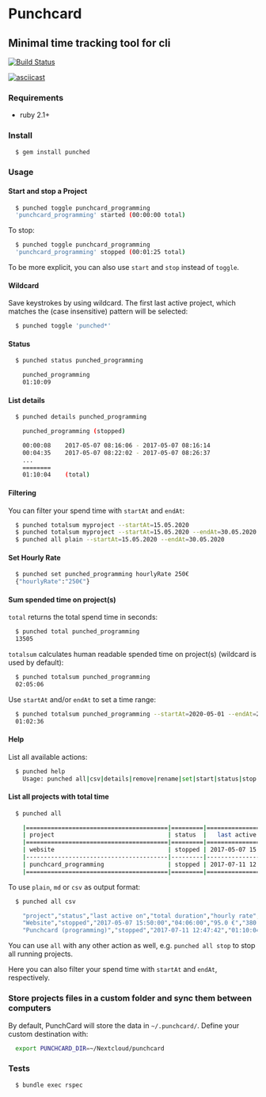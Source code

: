 # Punchcard
## Minimal time tracking tool for cli

[![Build Status](https://img.shields.io/travis/pstaender/punched.svg?branch=v1.0.0&style=flat-square)](https://travis-ci.org/pstaender/punched)

[![asciicast](https://asciinema.org/a/222572.svg)](https://asciinema.org/a/222572)

### Requirements

  * ruby 2.1+

### Install

```sh
  $ gem install punched
```

### Usage

#### Start and stop a Project

```sh
  $ punched toggle punchcard_programming
  'punchcard_programming' started (00:00:00 total)
```

To stop:

```sh
  $ punched toggle punchcard_programming
  'punchcard_programming' stopped (00:01:25 total)
```

To be more explicit, you can also use `start` and `stop` instead of `toggle`.

#### Wildcard

Save keystrokes by using wildcard. The first last active project, which matches the (case insensitive) pattern will be selected:

```sh
  $ punched toggle 'punched*'
```

#### Status

```sh
  $ punched status punched_programming

    punched_programming
    01:10:09
```

#### List details

```sh
  $ punched details punched_programming

    punched_programming (stopped)

    00:00:08	2017-05-07 08:16:06 - 2017-05-07 08:16:14
    00:04:35	2017-05-07 08:22:02 - 2017-05-07 08:26:37
    ...
    ========
    01:10:04	(total)
```

#### Filtering

You can filter your spend time with `startAt` and `endAt`:

```sh
  $ punched totalsum myproject --startAt=15.05.2020
  $ punched totalsum myproject --startAt=15.05.2020 --endAt=30.05.2020
  $ punched all plain --startAt=15.05.2020 --endAt=30.05.2020
```

#### Set Hourly Rate

```sh
  $ punched set punched_programming hourlyRate 250€
  {"hourlyRate":"250€"}
```

#### Sum spended time on project(s)

`total` returns the total spend time in seconds:

```sh
  $ punched total punched_programming
  13505
```

`totalsum` calculates human readable spended time on project(s) (wildcard is used by default):

```sh
  $ punched totalsum punched_programming
  02:05:06
```

Use `startAt` and/or `endAt` to set a time range:

```sh
  $ punched totalsum punched_programming --startAt=2020-05-01 --endAt=2020-05-03
  01:02:36
```

#### Help

List all available actions:

```sh
  $ punched help
    Usage: punched all|csv|details|remove|rename|set|start|status|stop|toggle|total 'Name of my project'
```

#### List all projects with total time

```sh
  $ punched all

    |========================================|=========|=====================|================|=============|==========|
    | project                                | status  |   last active on    | total duration | hourly rate | earnings |
    |========================================|=========|=====================|================|=============|==========|
    | website                                | stopped | 2017-05-07 15:50:00 |    00:04:40    | 95.0 €      | 380.00 € |
    |----------------------------------------|---------|---------------------|----------------|-------------|----------|
    | punchcard_programming                  | stopped | 2017-07-11 12:47:42 |    01:10:04    |             |          |
    |========================================|=========|=====================|================|=============|==========|

```

To use `plain`, `md` or `csv` as output format:

```sh
  $ punched all csv

    "project","status","last active on","total duration","hourly rate","earnings"
    "Website","stopped","2017-05-07 15:50:00","04:06:00","95.0 €","380.00 €"
    "Punchcard (programming)","stopped","2017-07-11 12:47:42","01:10:04","",""
```

You can use `all` with any other action as well, e.g. `punched all stop` to stop all running projects.

Here you can also filter your spend time with `startAt` and `endAt`, respectively.

### Store projects files in a custom folder and sync them between computers

By default, PunchCard will store the data in `~/.punchcard/`. Define your custom destination with:

```sh
  export PUNCHCARD_DIR=~/Nextcloud/punchcard
```


### Tests

```sh
  $ bundle exec rspec
```
